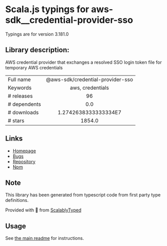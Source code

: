 
# Scala.js typings for aws-sdk__credential-provider-sso

Typings are for version 3.181.0

## Library description:
AWS credential provider that exchanges a resolved SSO login token file for temporary AWS credentials

|                    |                 |
| ------------------ | :-------------: |
| Full name          | @aws-sdk/credential-provider-sso |
| Keywords           | aws, credentials |
| # releases         | 96 |
| # dependents       | 0.0 |
| # downloads        | 1.2742638333333334E7 |
| # stars            | 1854.0 |

## Links
- [Homepage](https://github.com/aws/aws-sdk-js-v3#readme)
- [Bugs](https://github.com/aws/aws-sdk-js-v3/issues)
- [Repository](https://github.com/aws/aws-sdk-js-v3)
- [Npm](https://www.npmjs.com/package/%40aws-sdk%2Fcredential-provider-sso)
    


## Note
This library has been generated from typescript code from first party type definitions.

Provided with :purple_heart: from [ScalablyTyped](https://github.com/oyvindberg/ScalablyTyped)

## Usage
See [the main readme](../../readme.md) for instructions.


